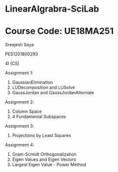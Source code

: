 # LinearAlgrabra-SciLab
# Course Code: UE18MA251
Sreejesh Saya

PES1201800293

4I (CS)

Assignment 1:
  1. GaussianElimination
  2. LUDecomposition and LUSolve
  3. GaussJordan and GaussJordanAlternate

Assignment 2:
  1. Column Space
  2. 4 Fundamental Subspaces 
  
Assignment 3:
  1. Projections by Least Squares

Assignment 4:
  1. Gram-Scmidt Orthogonalization
  2. Eigen Values and Eigen Vectors
  3. Largest Eigen Value - Power Method
